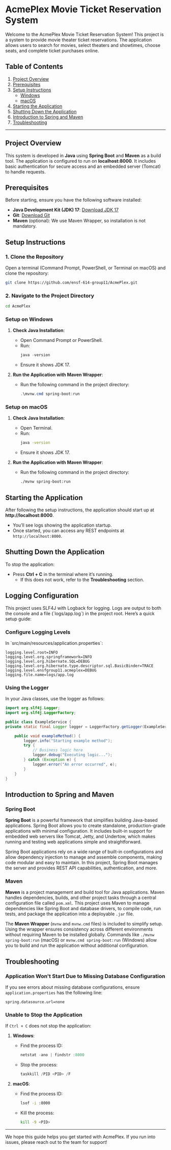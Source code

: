 
# AcmePlex Movie Ticket Reservation System

Welcome to the AcmePlex Movie Ticket Reservation System! This project is a system to provide movie theater ticket reservations. The application allows users to search for movies, select theaters and showtimes, choose seats, and complete ticket purchases online.

## Table of Contents
1. [Project Overview](#project-overview)
2. [Prerequisites](#prerequisites)
3. [Setup Instructions](#setup-instructions)
   - [Windows](#setup-on-windows)
   - [macOS](#setup-on-macos)
4. [Starting the Application](#starting-the-application)
5. [Shutting Down the Application](#shutting-down-the-application)
6. [Introduction to Spring and Maven](#introduction-to-spring-and-maven)
7. [Troubleshooting](#troubleshooting)

---

## Project Overview

This system is developed in **Java** using **Spring Boot** and **Maven** as a build tool. The application is configured to run on **localhost:8000**. It includes basic authentication for secure access and an embedded server (Tomcat) to handle requests.

## Prerequisites

Before starting, ensure you have the following software installed:
- **Java Development Kit (JDK) 17**: [Download JDK 17](https://www.oracle.com/java/technologies/javase/jdk17-archive-downloads.html)
- **Git**: [Download Git](https://git-scm.com/downloads)
- **Maven** (optional): We use Maven Wrapper, so installation is not mandatory.

## Setup Instructions

### 1. Clone the Repository

Open a terminal (Command Prompt, PowerShell, or Terminal on macOS) and clone the repository:

```bash
git clone https://github.com/ensf-614-group11/AcmePlex.git
```

### 2. Navigate to the Project Directory

```bash
cd AcmePlex
```

### Setup on Windows

1. **Check Java Installation**:
   - Open Command Prompt or PowerShell.
   - Run:
     ```powershell
     java -version
     ```
   - Ensure it shows JDK 17.

2. **Run the Application with Maven Wrapper**:
   - Run the following command in the project directory:
     ```powershell
     .\mvnw.cmd spring-boot:run
     ```

### Setup on macOS

1. **Check Java Installation**:
   - Open Terminal.
   - Run:
     ```bash
     java -version
     ```
   - Ensure it shows JDK 17.

2. **Run the Application with Maven Wrapper**:
   - Run the following command in the project directory:
     ```bash
     ./mvnw spring-boot:run
     ```

## Starting the Application

After following the setup instructions, the application should start up at **http://localhost:8000**.

- You’ll see logs showing the application startup.
- Once started, you can access any REST endpoints at `http://localhost:8000`.

## Shutting Down the Application

To stop the application:
- Press **Ctrl + C** in the terminal where it’s running.
  - If this does not work, refer to the **Troubleshooting** section.

## Logging Configuration

This project uses SLF4J with Logback for logging. Logs are output to both the console and a file (\`logs/app.log\`) in the project root. Here’s a quick setup guide:

### Configure Logging Levels

In \`src/main/resources/application.properties\`:

```properties
logging.level.root=INFO
logging.level.org.springframework=INFO
logging.level.org.hibernate.SQL=DEBUG
logging.level.org.hibernate.type.descriptor.sql.BasicBinder=TRACE
logging.level.ensfgroup11.acmeplex=DEBUG
logging.file.name=logs/app.log
```

### Using the Logger

In your Java classes, use the logger as follows:

```java
import org.slf4j.Logger;
import org.slf4j.LoggerFactory;

public class ExampleService {
private static final Logger logger = LoggerFactory.getLogger(ExampleService.class);

    public void exampleMethod() {
        logger.info("Starting example method");
        try {
            // Business logic here
            logger.debug("Executing logic...");
        } catch (Exception e) {
            logger.error("An error occurred", e);
        }
    }
}
```

## Introduction to Spring and Maven

### Spring Boot
**Spring Boot** is a powerful framework that simplifies building Java-based applications. Spring Boot allows you to create standalone, production-grade applications with minimal configuration. It includes built-in support for embedded web servers like Tomcat, Jetty, and Undertow, which makes running and testing web applications simple and straightforward.

Spring Boot applications rely on a wide range of built-in configurations and allow dependency injection to manage and assemble components, making code modular and easy to maintain. In this project, Spring Boot manages the server and provides REST API capabilities, authentication, and more.

### Maven
**Maven** is a project management and build tool for Java applications. Maven handles dependencies, builds, and other project tasks through a central configuration file called `pom.xml`. This project uses Maven to manage dependencies like Spring Boot and database drivers, to compile code, run tests, and package the application into a deployable `.jar` file.

The **Maven Wrapper** (`mvnw` and `mvnw.cmd` files) is included to simplify setup. Using the wrapper ensures consistency across different environments without requiring Maven to be installed globally. Commands like `./mvnw spring-boot:run` (macOS) or `mvnw.cmd spring-boot:run` (Windows) allow you to build and run the application without additional configuration.

## Troubleshooting

### Application Won't Start Due to Missing Database Configuration
If you see errors about missing database configurations, ensure `application.properties` has the following line:
```properties
spring.datasource.url=none
```

### Unable to Stop the Application
If `Ctrl + C` does not stop the application:
1. **Windows**:
   - Find the process ID:
     ```powershell
     netstat -ano | findstr :8000
     ```
   - Stop the process:
     ```powershell
     taskkill /PID <PID> /F
     ```

2. **macOS**:
   - Find the process ID:
     ```bash
     lsof -i :8000
     ```
   - Kill the process:
     ```bash
     kill -9 <PID>
     ```

---

We hope this guide helps you get started with AcmePlex. If you run into issues, please reach out to the team for support!
